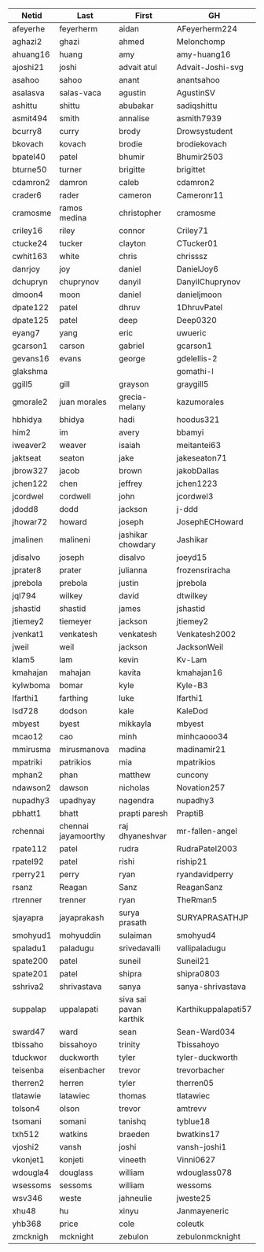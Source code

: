 |Netid|Last|First|GH|
|-|-|-|-|
|afeyerhe|feyerherm|aidan|AFeyerherm224|
|aghazi2|ghazi|ahmed|Melonchomp|
|ahuang16|huang|amy|amy-huang16|
|ajoshi21|joshi|advait atul|Advait-Joshi-svg|
|asahoo|sahoo|anant|anantsahoo|
|asalasva|salas-vaca|agustin|AgustinSV|
|ashittu|shittu|abubakar|sadiqshittu|
|asmit494|smith|annalise|asmith7939|
|bcurry8|curry|brody|Drowsystudent|
|bkovach|kovach|brodie|brodiekovach|
|bpatel40|patel|bhumir|Bhumir2503|
|bturne50|turner|brigitte|brigittet|
|cdamron2|damron|caleb|cdamron2|
|crader6|rader|cameron|Cameronr11|
|cramosme|ramos medina|christopher|cramosme|
|criley16|riley|connor|Criley71|
|ctucke24|tucker|clayton|CTucker01|
|cwhit163|white|chris|chrisssz|
|danrjoy|joy|daniel|DanielJoy6|
|dchupryn|chuprynov|danyil|DanyilChuprynov|
|dmoon4|moon|daniel|danieljmoon|
|dpate122|patel|dhruv|1DhruvPatel|
|dpate125|patel|deep|Deep0320|
|eyang7|yang|eric|uwueric|
|gcarson1|carson|gabriel|gcarson1|
|gevans16|evans|george|gdelellis-2|
|glakshma|||gomathi-l|
|ggill5|gill|grayson|graygill5|
|gmorale2|juan morales|grecia-melany|kazumorales|
|hbhidya|bhidya|hadi|hoodus321|
|him2|im|avery|bbamyi|
|iweaver2|weaver|isaiah|meitantei63|
|jaktseat|seaton|jake|jakeseaton71|
|jbrow327|jacob|brown|jakobDallas|
|jchen122|chen|jeffrey|jchen1223|
|jcordwel|cordwell|john|jcordwel3|
|jdodd8|dodd|jackson|j-ddd|
|jhowar72|howard|joseph|JosephECHoward|
|jmalinen|malineni|jashikar chowdary|Jashikar|
|jdisalvo|joseph|disalvo|joeyd15|
|jprater8|prater|julianna|frozensriracha|
|jprebola|prebola|justin|jprebola|
|jql794|wilkey|david|dtwilkey|
|jshastid|shastid|james|jshastid|
|jtiemey2|tiemeyer|jackson|jtiemey2|
|jvenkat1|venkatesh|venkatesh|Venkatesh2002|
|jweil|weil|jackson|JacksonWeil|
|klam5|lam|kevin|Kv-Lam|
|kmahajan|mahajan|kavita|kmahajan16|
|kylwboma|bomar|kyle|Kyle-B3|
|lfarthi1|farthing|luke|lfarthi1|
|lsd728|dodson|kale|KaleDod|
|mbyest|byest|mikkayla|mbyest|
|mcao12|cao|minh|minhcaooo34|
|mmirusma|mirusmanova|madina|madinamir21|
|mpatriki|patrikios|mia|mpatrikios|
|mphan2|phan|matthew|cuncony|
|ndawson2|dawson|nicholas|Novation257|
|nupadhy3|upadhyay|nagendra|nupadhy3|
|pbhatt1|bhatt|prapti paresh|PraptiB|
|rchennai|chennai jayamoorthy|raj dhyaneshvar|mr-fallen-angel|
|rpate112|patel|rudra|RudraPatel2003|
|rpatel92|patel|rishi|riship21|
|rperry21|perry|ryan|ryandavidperry|
|rsanz|Reagan|Sanz|ReaganSanz|
|rtrenner|trenner|ryan|TheRman5|
|sjayapra|jayaprakash|surya prasath|SURYAPRASATHJP|
|smohyud1|mohyuddin|sulaiman|smohyud4|
|spaladu1|paladugu|srivedavalli|vallipaladugu|
|spate200|patel|suneil|Suneil21|
|spate201|patel|shipra|shipra0803|
|sshriva2|shrivastava|sanya|sanya-shrivastava|
|suppalap|uppalapati|siva sai pavan karthik|Karthikuppalapati57|
|sward47|ward|sean|Sean-Ward034|
|tbissaho|bissahoyo|trinity|Tbissahoyo|
|tduckwor|duckworth|tyler|tyler-duckworth|
|teisenba|eisenbacher|trevor|trevorbacher|
|therren2|herren|tyler|therren05|
|tlatawie|latawiec|thomas|tlatawiec|
|tolson4|olson|trevor|amtrevv|
|tsomani|somani|tanishq|tyblue18|
|txh512|watkins|braeden|bwatkins17|
|vjoshi2|vansh|joshi|vansh-joshi1|
|vkonjet1|konjeti|vineeth|Vinni0627|
|wdougla4|douglass|william|wdouglass078|
|wsessoms|sessoms|william|wessoms|
|wsv346|weste|jahneulie|jweste25|
|xhu48|hu|xinyu|Janmayeneric|
|yhb368|price|cole|coleutk|
|zmcknigh|mcknight|zebulon|zebulonmcknight|
